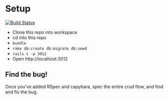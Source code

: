 # Setup

[![Build Status](https://travis-ci.org/TinaLoh/rails-practice-add-rspec.svg)](https://travis-ci.org/TinaLoh/rails-practice-add-rspec)

* Clone this repo into workspace
* cd into this repo
* `bundle`
* `rake db:create db:migrate db:seed`
* `rails s -p 3012`
* Open http://localhost:3012

## Find the bug!

Once you've added RSpec and capybara, spec the entire crud flow, and find and fix the bug.
